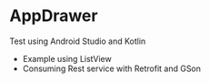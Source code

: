 # AppDrawer
Test using Android Studio and Kotlin

- Example using ListView
- Consuming Rest service with Retrofit and GSon
